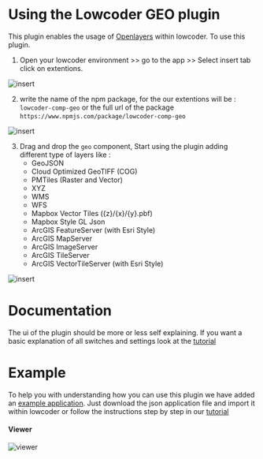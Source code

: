 # Using the Lowcoder GEO plugin

This plugin enables the usage of [Openlayers](https://openlayers.org/) within lowcoder. To use this plugin.

1. Open your lowcoder environment >> go to the app >> Select insert tab click on extentions.

![insert](https://github.com/sjhoeksma/lowcoder-comp-geo/blob/dev/docs/images/steps/1.png)

2. write the name of the npm package, for the our extentions will be : `lowcoder-comp-geo` or the full url of the package `https://www.npmjs.com/package/lowcoder-comp-geo`

![insert](https://github.com/sjhoeksma/lowcoder-comp-geo/blob/dev/docs/images/steps/2.png)

3. Drag and drop the `geo` component, Start using the plugin adding different type of layers like :
   - GeoJSON
   - Cloud Optimized GeoTIFF (COG)
   - PMTiles (Raster and Vector)
   - XYZ
   - WMS
   - WFS
   - Mapbox Vector Tiles ({z}/{x}/{y}.pbf)
   - Mapbox Style GL Json
   - ArcGIS FeatureServer (with Esri Style)
   - ArcGIS MapServer
   - ArcGIS ImageServer
   - ArcGIS TileServer
   - ArcGIS VectorTileServer (with Esri Style)

![insert](https://github.com/sjhoeksma/lowcoder-comp-geo/blob/dev/docs/images/steps/3.gif)

# Documentation

The ui of the plugin should be more or less self explaining. If you want a basic explanation of all switches and settings look at the [tutorial](https://sjhoeksma.github.io/lowcoder-comp-geo/#/tutorial)

# Example

To help you with understanding how you can use this plugin we have added an <a href='https://sjhoeksma.github.io/lowcoder-comp-geo/lowcoder-example/lowcoder-comp-geo.json' download="lowcoder-comp-geo.json">example application</a>. Just download the json application file and import it within lowcoder or follow the instructions step by step in our [tutorial]()

#### Viewer

![viewer](https://github.com/sjhoeksma/lowcoder-comp-geo/blob/dev/docs/images/baseconfig.png?raw=true)
